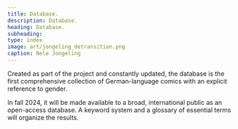 ```yaml
---
title: Database.
description: Database.
heading: Database.
subheading:
type: index
image: art/jongeling_detransition.png
caption: Nele Jongeling
---
```


Created as part of the project and constantly updated, the database is the first comprehensive collection of German-language comics with an explicit reference to gender.

<!--more-->

In fall 2024, it will be made available to a broad, international public as an open-access database. A keyword system and a glossary of essential terms will organize the results.
